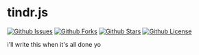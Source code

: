 # tindr.js
[![Github Issues](https://img.shields.io/github/issues/0xdeafcafe/tinder.js.svg?style=flat-square)](https://github.com/0xdeafcafe/tinder.js/issues)
[![Github Forks](https://img.shields.io/github/forks/0xdeafcafe/tinder.js.svg?style=flat-square)](https://github.com/0xdeafcafe/tinder.js/network)
[![Github Stars](https://img.shields.io/github/stars/0xdeafcafe/tinder.js.svg?style=flat-square)](https://github.com/0xdeafcafe/tinder.js/stargazers)
[![Github License](https://img.shields.io/github/license/0xdeafcafe/tinder.js.svg?style=flat-square)](https://github.com/0xdeafcafe/tinder.js/blob/master/LICENSE)

i'll write this when it's all done yo
